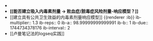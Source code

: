 -
- **[[能否建立吸入内毒素剂量 -> 败血症/脓毒症风险剂量-响应模型？]]**
- [[建立具有公共卫生效益的内毒素剂量响应模型]] 
  {{renderer :ib}}
  ib-multiplier:: 1.3
  ib-reps:: 0
  ib-a:: 98.99999999999991
  ib-b:: 1
  ib-due:: 1744734378176
  ib-interval:: 2
- [[卢曼笔记法的logseq实践]]